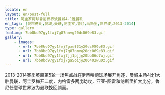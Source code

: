 ```yaml
---
locate: en
layout: en/post-full
title: 阿圭罗两球鲁尼世界波曼城4-1胜曼联
en_tags: [曼市德比,曼城,曼联,阿圭罗,鲁尼,纳斯里,世界波,2013-2014]
type: gallery
featimg: 7bb8bd97gy1fxj7g87nmvg20dc069e83.gif
gallery:
    - images:
      - url: 7bb8bd97gy1fxj7gaw331g20dc059e83.gif
      - url: 7bb8bd97gy1fxj7g87nmvg20dc069e83.gif
      - url: 7bb8bd97gy1fxj7jj1pjjg20bo06o7wj.gif
      - url: 7bb8bd97gy1fxj7ga5oijg206402wu0z.gif
---
```


2013-2014赛季英超第5轮一场焦点战在伊蒂哈德球场展开角逐，曼城主场4比1大胜曼联，阿圭罗梅开二度，内格雷多两度助攻，亚亚-图雷和纳斯里扩大比分，鲁尼任意球世界波为曼联挽回颜面。